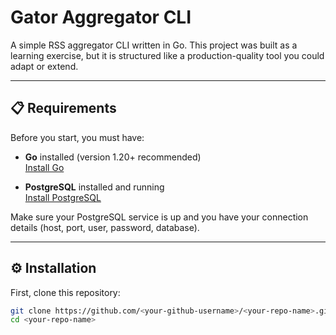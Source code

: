 # Gator Aggregator CLI

A simple RSS aggregator CLI written in Go. This project was built as a learning exercise, but it is structured like a production-quality tool you could adapt or extend.

---

## 📋 Requirements

Before you start, you must have:

- **Go** installed (version 1.20+ recommended)  
  [Install Go](https://golang.org/doc/install)

- **PostgreSQL** installed and running  
  [Install PostgreSQL](https://www.postgresql.org/download/)

Make sure your PostgreSQL service is up and you have your connection details (host, port, user, password, database).

---

## ⚙️ Installation

First, clone this repository:

```bash
git clone https://github.com/<your-github-username>/<your-repo-name>.git
cd <your-repo-name>
```
